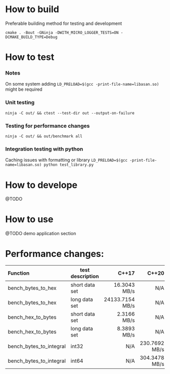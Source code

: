 # How to build
Preferable building method for testing and development

```cmake . -Bout -GNinja -DWITH_MICRO_LOGGER_TESTS=ON -DCMAKE_BUILD_TYPE=Debug```

# How to test

### Notes
On some system adding ```LD_PRELOAD=$(gcc -print-file-name=libasan.so)``` might be required

### Unit testing
```ninja -C out/ && ctest --test-dir out --output-on-failure```

### Testing for performance changes
```ninja -C out/ && out/benchmark all```

### Integration testing with python 
Caching issues with formatting or library
```LD_PRELOAD=$(gcc -print-file-name=libasan.so) python test_library.py```

# How to develope
@TODO

# How to use
@TODO demo application section

# Performance changes:
|Function               |test description| C++17          |C++20           |
|:----------------------|----------------|---------------:|---------------:|
|bench_bytes_to_hex     | short data set |16.3043 MB/s    |N/A             |
|bench_bytes_to_hex     | long data set  |24133.7154 MB/s |N/A             |
|bench_hex_to_bytes     | short data set |2.3166 MB/s     |N/A             |
|bench_hex_to_bytes     | long data set  |8.3893 MB/s     |N/A             |
|bench_bytes_to_integral| int32          |N/A             |230.7692 MB/s   |
|bench_bytes_to_integral| int64          |N/A             |304.3478 MB/s   |
